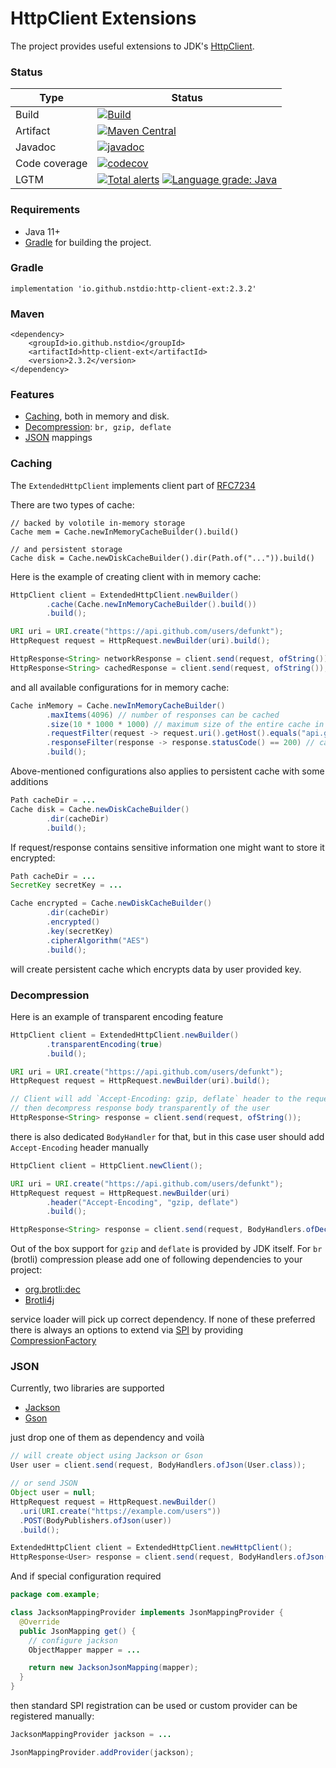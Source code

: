 # HttpClient Extensions

The project provides useful extensions to
JDK's [HttpClient](https://docs.oracle.com/en/java/javase/11/docs/api/java.net.http/java/net/http/HttpClient.html).

### Status
| Type          | Status                                                                                                                                                                                                                                                                                                                                                       |
|---------------|--------------------------------------------------------------------------------------------------------------------------------------------------------------------------------------------------------------------------------------------------------------------------------------------------------------------------------------------------------------|
| Build         | [![Build](https://github.com/nstdio/http-client-ext/actions/workflows/build.yaml/badge.svg)](https://github.com/nstdio/http-client-ext/actions/workflows/build.yaml)                                                                                                                                                                                         |
| Artifact      | [![Maven Central](https://img.shields.io/maven-central/v/io.github.nstdio/http-client-ext.svg?label=Maven%20Central)](https://search.maven.org/search?q=g:%22io.github.nstdio%22%20AND%20a:%22http-client-ext%22)                                                                                                                                            |
| Javadoc       | [![javadoc](https://javadoc.io/badge2/io.github.nstdio/http-client-ext/javadoc.svg)](https://javadoc.io/doc/io.github.nstdio/http-client-ext)                                                                                                                                                                                                                |
| Code coverage | [![codecov](https://codecov.io/gh/nstdio/http-client-ext/branch/main/graph/badge.svg)](https://codecov.io/gh/nstdio/http-client-ext)                                                                                                                                                                                                                         |
| LGTM          | [![Total alerts](https://img.shields.io/lgtm/alerts/g/nstdio/http-client-ext.svg?logo=lgtm&logoWidth=18)](https://lgtm.com/projects/g/nstdio/http-client-ext/alerts/) [![Language grade: Java](https://img.shields.io/lgtm/grade/java/g/nstdio/http-client-ext.svg?logo=lgtm&logoWidth=18)](https://lgtm.com/projects/g/nstdio/http-client-ext/context:java) |

### Requirements

- Java 11+ 
- [Gradle](https://gradle.org/) for building the project.

### Gradle

```
implementation 'io.github.nstdio:http-client-ext:2.3.2'
```

### Maven

```
<dependency>
    <groupId>io.github.nstdio</groupId>
    <artifactId>http-client-ext</artifactId>
    <version>2.3.2</version>
</dependency>
```
### Features

- [Caching](#Caching), both in memory and disk.
- [Decompression](#Decompression): `br, gzip, deflate`
- [JSON](#JSON) mappings

### Caching

The `ExtendedHttpClient` implements client part of [RFC7234](https://datatracker.ietf.org/doc/html/rfc7234)

There are two types of cache:
```
// backed by volotile in-memory storage
Cache mem = Cache.newInMemoryCacheBuilder().build()

// and persistent storage
Cache disk = Cache.newDiskCacheBuilder().dir(Path.of("...")).build()
```

Here is the example of creating client with in memory cache:

```java
HttpClient client = ExtendedHttpClient.newBuilder()
        .cache(Cache.newInMemoryCacheBuilder().build())
        .build();

URI uri = URI.create("https://api.github.com/users/defunkt");
HttpRequest request = HttpRequest.newBuilder(uri).build();

HttpResponse<String> networkResponse = client.send(request, ofString());
HttpResponse<String> cachedResponse = client.send(request, ofString());
```

and all available configurations for in memory cache:

```java
Cache inMemory = Cache.newInMemoryCacheBuilder()
        .maxItems(4096) // number of responses can be cached
        .size(10 * 1000 * 1000) // maximum size of the entire cache in bytes, -1 for no constraint
        .requestFilter(request -> request.uri().getHost().equals("api.github.com")) // cache only requests that match given predicate
        .responseFilter(response -> response.statusCode() == 200) // cache only responses that match given predicate
        .build();
```

Above-mentioned configurations also applies to persistent cache with some additions

```java
Path cacheDir = ...
Cache disk = Cache.newDiskCacheBuilder()
        .dir(cacheDir)
        .build();        
```
If request/response contains sensitive information one might want to store it encrypted:

```java
Path cacheDir = ...
SecretKey secretKey = ...

Cache encrypted = Cache.newDiskCacheBuilder()
        .dir(cacheDir)
        .encrypted()
        .key(secretKey)
        .cipherAlgorithm("AES")
        .build();
```
will create persistent cache which encrypts data by user provided key.

### Decompression
Here is an example of transparent encoding feature

```java
HttpClient client = ExtendedHttpClient.newBuilder()
        .transparentEncoding(true)
        .build();

URI uri = URI.create("https://api.github.com/users/defunkt");
HttpRequest request = HttpRequest.newBuilder(uri).build();

// Client will add `Accept-Encoding: gzip, deflate` header to the request
// then decompress response body transparently of the user        
HttpResponse<String> response = client.send(request, ofString());
```

there is also dedicated `BodyHandler` for that, but in this case user should add `Accept-Encoding` header manually

```java
HttpClient client = HttpClient.newClient();

URI uri = URI.create("https://api.github.com/users/defunkt");
HttpRequest request = HttpRequest.newBuilder(uri)
        .header("Accept-Encoding", "gzip, deflate")
        .build();

HttpResponse<String> response = client.send(request, BodyHandlers.ofDecompressing(ofString()));
```
Out of the box support for `gzip` and `deflate` is provided by JDK itself. For `br` (brotli) compression please add
one of following dependencies to your project:

- [org.brotli:dec](https://mvnrepository.com/artifact/org.brotli/dec/0.1.2)
- [Brotli4j](https://github.com/hyperxpro/Brotli4j)

service loader will pick up correct dependency. If none of these preferred there is always an options to extend via [SPI](https://docs.oracle.com/en/java/javase/11/docs/api/java.base/java/util/ServiceLoader.html)
by providing [CompressionFactory](https://github.com/nstdio/http-client-ext/blob/main/src/main/java/io/github/nstdio/http/ext/spi/CompressionFactory.java)

### JSON
Currently, two libraries are supported

- [Jackson](https://github.com/FasterXML/jackson-databind)
- [Gson](https://github.com/google/gson)

just drop one of them as dependency and voilà

```java
// will create object using Jackson or Gson
User user = client.send(request, BodyHandlers.ofJson(User.class));

// or send JSON
Object user = null;
HttpRequest request = HttpRequest.newBuilder()
  .uri(URI.create("https://example.com/users"))
  .POST(BodyPublishers.ofJson(user))
  .build();

ExtendedHttpClient client = ExtendedHttpClient.newHttpClient();
HttpResponse<User> response = client.send(request, BodyHandlers.ofJson(User.class));
```

And if special configuration required
```java
package com.example;

class JacksonMappingProvider implements JsonMappingProvider {
  @Override
  public JsonMapping get() {
    // configure jackson
    ObjectMapper mapper = ...

    return new JacksonJsonMapping(mapper);
  }
}
```
then  standard SPI registration can be used or custom provider can be registered manually:

```java
JacksonMappingProvider jackson = ...

JsonMappingProvider.addProvider(jackson);
```
